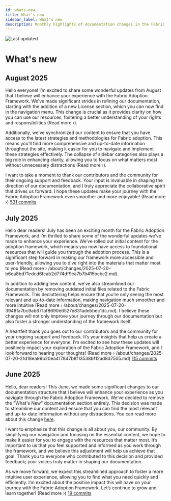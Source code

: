 ```yaml
---
id: whats-new
title: What's new
sidebar_label: What's new
description: Monthly highlights of documentation changes in the Fabric Adoption Framework.
---
```


![Last updated](https://img.shields.io/badge/last%20updated-"2025--08--08-brightgreen)

# What's new

## August 2025

Hello everyone! I’m excited to share some wonderful updates from August that I believe will enhance your experience with the Fabric Adoption Framework. We’ve made significant strides in refining our documentation, starting with the addition of a new License section, which you can now find in the navigation menu. This change is crucial as it provides clarity on how you can use our resources, fostering a better understanding of your rights and responsibilities (Read more ›).

Additionally, we’ve synchronized our content to ensure that you have access to the latest strategies and methodologies for Fabric adoption. This means you’ll find more comprehensive and up-to-date information throughout the site, making it easier for you to navigate and implement these strategies effectively. The collapse of sidebar categories also plays a big role in enhancing clarity, allowing you to focus on what matters most without unnecessary distractions (Read more ›).

I want to take a moment to thank our contributors and the community for their ongoing support and feedback. Your input is invaluable in shaping the direction of our documentation, and I truly appreciate the collaborative spirit that drives us forward. I hope these updates make your journey with the Fabric Adoption Framework even smoother and more enjoyable! (Read more ›) [531 commits](https://github.com/TheTrustedAdvisor/FabricAdoptionFramework/commits/main?since=2025-08-01&until=2025-08-31)

## July 2025

Hello dear readers! July has been an exciting month for the Fabric Adoption Framework, and I’m thrilled to share some of the wonderful updates we’ve made to enhance your experience. We’ve rolled out initial content for the adoption framework, which means you now have access to foundational resources that will guide you through the adoption process. This is a significant step forward in making our framework more accessible and user-friendly, allowing you to dive right into the materials that matter most to you (Read more › /about/changes/2025-07-20-b6ea8bd71edcd6fcab2d774df9ea7b7b415bcbc2.md).

In addition to adding new content, we’ve also streamlined our documentation by removing outdated initial files related to the Fabric Framework. This decluttering helps ensure that you’re only seeing the most relevant and up-to-date information, making navigation much smoother and more intuitive (Read more › /about/changes/2025-07-20-3948fa7bc9ab671af8690e6527e831adebbec1dc.md). I believe these changes will not only improve your journey through our documentation but also foster a stronger understanding of the framework itself.

A heartfelt thank you goes out to our contributors and the community for your ongoing support and feedback. It’s your insights that help us create a better experience for everyone. I’m excited to see how these updates will positively impact your exploration of the Fabric Adoption Framework, and I look forward to hearing your thoughts! (Read more › /about/changes/2025-07-20-21d18ea99b20ea417847b8f13538bf12ad8d7505.md) [115 commits](https://github.com/TheTrustedAdvisor/FabricAdoptionFramework/commits/main?since=2025-07-01&until=2025-07-31)

## June 2025

Hello, dear readers! This June, we made some significant changes to our documentation structure that I believe will enhance your experience as you navigate through the Fabric Adoption Framework. We’ve decided to remove the "What's New" documentation section entirely. This decision was made to streamline our content and ensure that you can find the most relevant and up-to-date information without any distractions. You can read more about this change [here](https://about/changes/2025-06-03-5a7d4f72ccbbd73c700b77c1b485216d1e29c0ea.md).

I want to emphasize that this change is all about you, our community. By simplifying our navigation and focusing on the essential content, we hope to make it easier for you to engage with the resources that matter most. It’s important to us that you feel supported and informed as you work through the framework, and we believe this adjustment will help us achieve that goal. Thank you to everyone who contributed to this decision and provided feedback; your voices truly matter in shaping our documentation.

As we move forward, we expect this streamlined approach to foster a more intuitive user experience, allowing you to find what you need quickly and efficiently. I’m excited about the positive impact this will have on your journey with the Fabric Adoption Framework. Let’s continue to grow and learn together! (Read more ›) [19 commits](https://github.com/TheTrustedAdvisor/FabricAdoptionFramework/commits/main?since=2025-06-01&until=2025-06-30)
